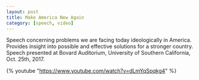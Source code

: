 ```yaml
---
layout: post
title: Make America New Again
category: [speech, video]
---
```


Speech concerning problems we are facing today ideologically in America. Provides insight into possible and effective solutions for a stronger country. Speech presented at Bovard Auditorium, University of Southern California, Oct. 25th, 2017.

{% youtube "https://www.youtube.com/watch?v=dLmYqSpqkg4" %}
